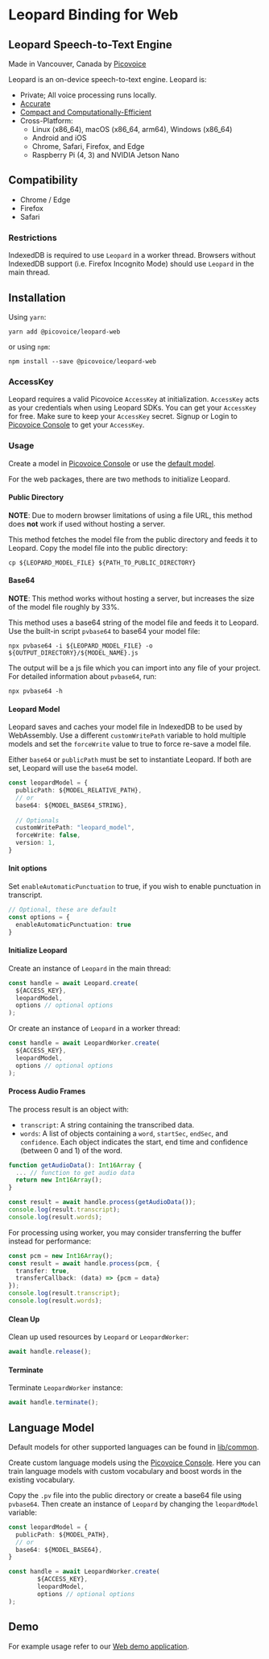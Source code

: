 # Leopard Binding for Web

## Leopard Speech-to-Text Engine

Made in Vancouver, Canada by [Picovoice](https://picovoice.ai)

Leopard is an on-device speech-to-text engine. Leopard is:

- Private; All voice processing runs locally.
- [Accurate](https://picovoice.ai/docs/benchmark/stt/)
- [Compact and Computationally-Efficient](https://github.com/Picovoice/speech-to-text-benchmark#rtf)
- Cross-Platform:
  - Linux (x86_64), macOS (x86_64, arm64), Windows (x86_64)
  - Android and iOS
  - Chrome, Safari, Firefox, and Edge
  - Raspberry Pi (4, 3) and NVIDIA Jetson Nano

## Compatibility

- Chrome / Edge
- Firefox
- Safari

### Restrictions

IndexedDB is required to use `Leopard` in a worker thread. Browsers without IndexedDB support
(i.e. Firefox Incognito Mode) should use `Leopard` in the main thread.

## Installation

Using `yarn`:

```console
yarn add @picovoice/leopard-web
```

or using `npm`:

```console
npm install --save @picovoice/leopard-web
```

### AccessKey

Leopard requires a valid Picovoice `AccessKey` at initialization. `AccessKey` acts as your credentials when using Leopard SDKs.
You can get your `AccessKey` for free. Make sure to keep your `AccessKey` secret.
Signup or Login to [Picovoice Console](https://console.picovoice.ai/) to get your `AccessKey`.

### Usage

Create a model in [Picovoice Console](https://console.picovoice.ai/) or use the [default model](https://github.com/Picovoice/leopard/tree/master/lib/common).

For the web packages, there are two methods to initialize Leopard.

#### Public Directory

**NOTE**: Due to modern browser limitations of using a file URL, this method does __not__ work if used without hosting a server.

This method fetches the model file from the public directory and feeds it to Leopard. Copy the model file into the public directory:

```console
cp ${LEOPARD_MODEL_FILE} ${PATH_TO_PUBLIC_DIRECTORY}
```

#### Base64

**NOTE**: This method works without hosting a server, but increases the size of the model file roughly by 33%.

This method uses a base64 string of the model file and feeds it to Leopard. Use the built-in script `pvbase64` to
base64 your model file:

```console
npx pvbase64 -i ${LEOPARD_MODEL_FILE} -o ${OUTPUT_DIRECTORY}/${MODEL_NAME}.js
```

The output will be a js file which you can import into any file of your project. For detailed information about `pvbase64`,
run:

```console
npx pvbase64 -h
```

#### Leopard Model

Leopard saves and caches your model file in IndexedDB to be used by WebAssembly. Use a different `customWritePath` variable
to hold multiple models and set the `forceWrite` value to true to force re-save a model file.

Either `base64` or `publicPath` must be set to instantiate Leopard. If both are set, Leopard will use the `base64` model.

```typescript
const leopardModel = {
  publicPath: ${MODEL_RELATIVE_PATH},
  // or
  base64: ${MODEL_BASE64_STRING},
  
  // Optionals
  customWritePath: "leopard_model",
  forceWrite: false,
  version: 1,
}
```

#### Init options

Set `enableAutomaticPunctuation` to true, if you wish to enable punctuation in transcript.

```typescript
// Optional, these are default
const options = {
  enableAutomaticPunctuation: true
}
```

#### Initialize Leopard

Create an instance of `Leopard` in the main thread:

```typescript
const handle = await Leopard.create(
  ${ACCESS_KEY},
  leopardModel,
  options // optional options
);
```

Or create an instance of `Leopard` in a worker thread:

```typescript
const handle = await LeopardWorker.create(
  ${ACCESS_KEY},
  leopardModel,
  options // optional options
);
```

#### Process Audio Frames

The process result is an object with:
- `transcript`: A string containing the transcribed data.
- `words`: A list of objects containing a `word`, `startSec`, `endSec`, and `confidence`. Each object indicates the start, end time and confidence (between 0 and 1) of the word.

```typescript
function getAudioData(): Int16Array {
  ... // function to get audio data
  return new Int16Array();
}

const result = await handle.process(getAudioData());
console.log(result.transcript);
console.log(result.words);
```

For processing using worker, you may consider transferring the buffer instead for performance:

```typescript
const pcm = new Int16Array();
const result = await handle.process(pcm, {
  transfer: true,
  transferCallback: (data) => {pcm = data}
});
console.log(result.transcript);
console.log(result.words);
```

#### Clean Up

Clean up used resources by `Leopard` or `LeopardWorker`:

```typescript
await handle.release();
```

#### Terminate

Terminate `LeopardWorker` instance:

```typescript
await handle.terminate();
```

## Language Model

Default models for other supported languages can be found in [lib/common](../../lib/common).

Create custom language models using the [Picovoice Console](https://console.picovoice.ai/). Here you can train
language models with custom vocabulary and boost words in the existing vocabulary.

Copy the `.pv` file into the public directory or create a base64 file using `pvbase64`.
Then create an instance of `Leopard` by changing the `leopardModel` variable:

```typescript
const leopardModel = {
  publicPath: ${MODEL_PATH},
  // or
  base64: ${MODEL_BASE64},
}

const handle = await LeopardWorker.create(
        ${ACCESS_KEY},
        leopardModel,
        options // optional options
);
```

## Demo

For example usage refer to our [Web demo application](https://github.com/Picovoice/leopard/tree/master/demo/web).
